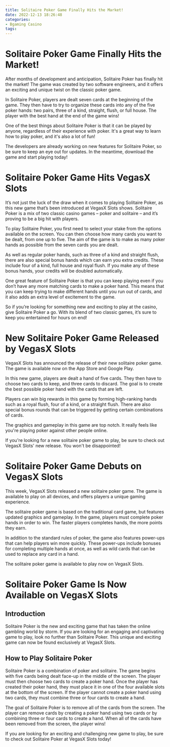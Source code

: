 ```yaml
---
title: Solitaire Poker Game Finally Hits the Market!
date: 2022-12-13 18:26:48
categories:
- Bgaming Casino
tags:
---
```



#  Solitaire Poker Game Finally Hits the Market!

After months of development and anticipation, Solitaire Poker has finally hit the market! The game was created by two software engineers, and it offers an exciting and unique twist on the classic poker game.

In Solitaire Poker, players are dealt seven cards at the beginning of the game. They then have to try to organize these cards into any of the five poker hands: two pairs, three of a kind, straight, flush, or full house. The player with the best hand at the end of the game wins!

One of the best things about Solitaire Poker is that it can be played by anyone, regardless of their experience with poker. It's a great way to learn how to play poker, and it's also a lot of fun!

The developers are already working on new features for Solitaire Poker, so be sure to keep an eye out for updates. In the meantime, download the game and start playing today!

#  Solitaire Poker Game Hits VegasX Slots

It’s not just the luck of the draw when it comes to playing Solitaire Poker, as this new game that’s been introduced at VegasX Slots shows. Solitaire Poker is a mix of two classic casino games – poker and solitaire – and it’s proving to be a big hit with players.

To play Solitaire Poker, you first need to select your stake from the options available on the screen. You can then choose how many cards you want to be dealt, from one up to five. The aim of the game is to make as many poker hands as possible from the seven cards you are dealt.

As well as regular poker hands, such as three of a kind and straight flush, there are also special bonus hands which can earn you extra credits. These include four of a kind, full house and royal flush. If you make any of these bonus hands, your credits will be doubled automatically.

One great feature of Solitaire Poker is that you can keep playing even if you don’t have any more matching cards to make a poker hand. This means that you can keep trying to make different hands until you run out of cards, and it also adds an extra level of excitement to the game.

So if you’re looking for something new and exciting to play at the casino, give Solitaire Poker a go. With its blend of two classic games, it’s sure to keep you entertained for hours on end!

#  New Solitaire Poker Game Released by VegasX Slots

VegasX Slots has announced the release of their new solitaire poker game. The game is available now on the App Store and Google Play.

In this new game, players are dealt a hand of five cards. They then have to choose two cards to keep, and three cards to discard. The goal is to create the best possible poker hand with the cards that are left.

Players can win big rewards in this game by forming high-ranking hands such as a royal flush, four of a kind, or a straight flush. There are also special bonus rounds that can be triggered by getting certain combinations of cards.

The graphics and gameplay in this game are top notch. It really feels like you're playing poker against other people online.

If you're looking for a new solitaire poker game to play, be sure to check out VegasX Slots' new release. You won't be disappointed!

#  Solitaire Poker Game Debuts on VegasX Slots

This week, VegasX Slots released a new solitaire poker game. The game is available to play on all devices, and offers players a unique gaming experience.

The solitaire poker game is based on the traditional card game, but features updated graphics and gameplay. In the game, players must complete poker hands in order to win. The faster players completes hands, the more points they earn.

In addition to the standard rules of poker, the game also features power-ups that can help players win more quickly. These power-ups include bonuses for completing multiple hands at once, as well as wild cards that can be used to replace any card in a hand.

The solitaire poker game is available to play now on VegasX Slots.

#  Solitaire Poker Game Is Now Available on VegasX Slots

## Introduction

Solitaire Poker is the new and exciting game that has taken the online gambling world by storm. If you are looking for an engaging and captivating game to play, look no further than Solitaire Poker. This unique and exciting game can now be found exclusively at VegasX Slots.

## How to Play Solitaire Poker

Solitaire Poker is a combination of poker and solitaire. The game begins with five cards being dealt face-up in the middle of the screen. The player must then choose two cards to create a poker hand. Once the player has created their poker hand, they must place it in one of the four available slots at the bottom of the screen. If the player cannot create a poker hand using two cards, they must combine three or four cards to create a hand.

The goal of Solitaire Poker is to remove all of the cards from the screen. The player can remove cards by creating a poker hand using two cards or by combining three or four cards to create a hand. When all of the cards have been removed from the screen, the player wins!

If you are looking for an exciting and challenging new game to play, be sure to check out Solitaire Poker at VegasX Slots today!